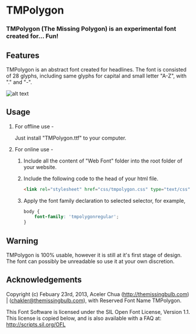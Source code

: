 # TMPolygon
### TMPolygon (The Missing Polygon) is an experimental font created for… Fun!

Features
--------

TMPolygon is an abstract font created for headlines. The font is consisted of 28 glyphs, including same glyphs for capital and small letter "A-Z", with "." and "-".

![alt text](http://tmpolygon.themissingbulb.com/images/tmpolygon_github.jpg "Glyphs")

Usage
-----

1. For offline use - 

	Just install "TMPolygon.ttf" to your computer.


2. For online use - 

	1. Include all the content of "Web Font" folder into the root folder of your website.

	2. Include the following code to the head of your html file.

		``` html
		<link rel="stylesheet" href="css/tmpolygon.css" type="text/css" />
		```

	3. Apply the font family declaration to selected selector, for example,
	
		``` css
		body {
			font-family: 'tmpolygonregular';
		}
		```

Warning
-------

TMPolygon is 100% usable, however it is still at it's first stage of design. The font can possibly be unreadable so use it at your own discretion.

Acknowledgements
----------------

Copyright (c) Febuary 23rd, 2013, Aceler Chua (http://themissingbulb.com) | (chakler@themissingbulb.com),
with Reserved Font Name TMPolygon.

This Font Software is licensed under the SIL Open Font License, Version 1.1.
This license is copied below, and is also available with a FAQ at:
http://scripts.sil.org/OFL
